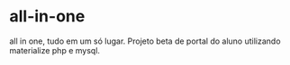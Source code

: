 # all-in-one
all in one, tudo em um só lugar. Projeto beta de portal do aluno utilizando materialize php e mysql.
